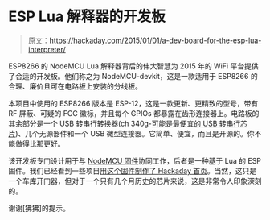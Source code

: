 # ESP Lua 解释器的开发板

> 原文：<https://hackaday.com/2015/01/01/a-dev-board-for-the-esp-lua-interpreter/>

ESP8266 的 NodeMCU Lua 解释器背后的伟大智慧为 2015 年的 WiFi 平台提供了合适的开发板。他们称之为 NodeMCU-devkit，这是一款适用于 ESP8266 的合理、廉价且可在电路板上安装的分线板。

本项目中使用的 ESP8266 版本是 ESP-12，这是一款更新、更精致的型号，带有 RF 屏蔽、可疑的 FCC 徽标，并且每个 GPIOs 都暴露在齿形连接器上。电路板的其余部分是一个 USB 转串行转换器(ch 340g-[可能是最便宜的 USB 转串行芯片](http://hackaday.com/2014/12/02/finding-a-cheaper-usb-to-serial-chips/))、几个无源器件和一个 USB 微型连接器。它简单、便宜，而且是开源的。你不能做得比那更好。

该开发板专门设计用于与 [NodeMCU 固件](https://github.com/nodemcu/nodemcu-firmware)协同工作，后者是一种基于 Lua 的 ESP 固件。我们已经看到一些项目[用这个固件制作了 Hackaday 首页](http://hackaday.com/2014/11/23/using-the-esp8266-as-a-web-enabled-sensor/)。当然，这只是一个车库开门器，但对于一个只有几个月历史的芯片来说，这是非常令人印象深刻的。

谢谢[狒狒]的提示。